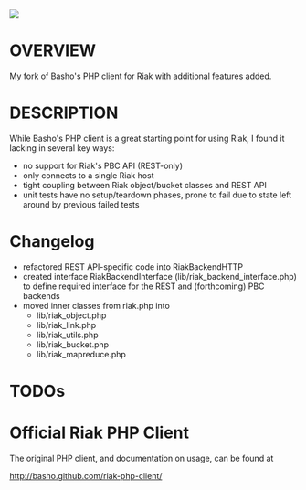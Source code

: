 <img src="http://docs.basho.com/shared/1.2.1/images/riak-logo.png">

# OVERVIEW #
My fork of Basho's PHP client for Riak with additional features added. 

# DESCRIPTION #
While Basho's PHP client is a great starting point for using Riak, I found it lacking in several key ways:

  * no support for Riak's PBC API (REST-only)
  * only connects to a single Riak host
  * tight coupling between Riak object/bucket classes and REST API
  * unit tests have no setup/teardown phases, prone to fail due to state left around by previous failed tests


# Changelog #
  * refactored REST API-specific code into RiakBackendHTTP
  * created interface RiakBackendInterface (lib/riak_backend_interface.php)  to define required interface for the REST and (forthcoming) PBC backends
  * moved inner classes from riak.php into
      * lib/riak_object.php
      * lib/riak_link.php
      * lib/riak_utils.php
      * lib/riak_bucket.php
      * lib/riak_mapreduce.php

# TODOs #

# Official Riak PHP Client #
The original PHP client, and documentation on usage, can be found at

<http://basho.github.com/riak-php-client/>

